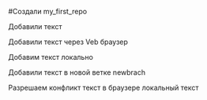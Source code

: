 #Создали my_first_repo

Добавили текст

Добавили текст через Veb браузер

Добавим текст локально

Добавили текст в новой ветке newbrach

Разрешаем конфликт текст в браузере локальный текст

